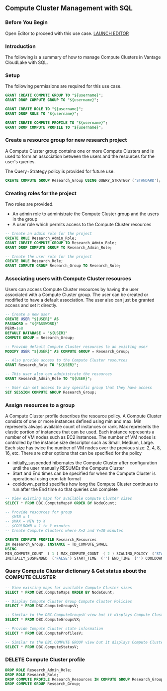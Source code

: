 ## Compute Cluster Management with SQL

### Before You Begin

Open Editor to proceed with this use case.
[LAUNCH EDITOR](#data={"navigateTo":"editor"})

### Introduction

The following is a summary of how to manage Compute Clusters in Vantage CloudLake with SQL.


### Setup 

The following permissions are required for this use case. 

```sql
GRANT CREATE COMPUTE GROUP TO "${username}";
GRANT DROP COMPUTE GROUP TO "${username}";

GRANT CREATE ROLE TO "${username}";
GRANT DROP ROLE TO "${username}";

GRANT CREATE COMPUTE PROFILE TO "${username}";
GRANT DROP COMPUTE PROFILE TO "${username}";
```

### Create a resource group for new research project

A Compute Cluster group contains one or more Compute Clusters and is used to form an association between the users and the resources for the user's queries.

The Query+Strategy policy is provided for future use.

```sql
CREATE COMPUTE GROUP Research_Group USING QUERY_STRATEGY ('STANDARD');
```

### Creating roles for the project

Two roles are provided. 
* An admin role to administrate the Compute Cluster group and the users in the group
* A user role which permits access to the Compute Cluster resources


```sql
-- Create an admin role for the project
CREATE ROLE Research_Admin_Role;
GRANT CREATE COMPUTE GROUP TO Research_Admin_Role;
GRANT DROP COMPUTE GROUP TO Research_Admin_Role;

-- Create the user role for the project
CREATE ROLE Research_Role;
GRANT COMPUTE GROUP Research_Group TO Research_Role;
```

### Associating users with Compute Cluster resources

Users can access Compute Cluster resources by having the user associated with a Compute Cluster group.
The user can be created or modified to have a default association.
The user also can just be granted access and set it directly.

```sql
-- Create a new user
CREATE USER "${USER}" AS 
PASSWORD = "${PASSWORD}"
PERM=1e8
DEFAULT DATABASE = "${USER}"
COMPUTE GROUP = Research_Group;

-- Provide default Compute Cluster resources to an existing user
MODIFY USER "${USER}" AS COMPUTE GROUP = Research_Group;

-- Also provide access to the Compute Cluster resources
GRANT Research_Role TO "${USER}";

-- This user also can administrate the resources
GRANT Research_Admin_Role TO "${USER}";

-- User can set access to any specific group that they have access
SET SESSION COMPUTE GROUP Research_Group;
```

### Assign resources to a group

A Compute Cluster profile describes the resource policy.
A Compute Cluster consists of one or more instances defined using min and max.
Min represents always available count of instances or rank.
Max represents the elastic portion of instances that can be used.
Each instance represents a number of VM nodes such as EC2 instances. 
The number of VM nodes is controlled by the instance size descriptor such as Small, Medium, Large.
Each size has twice the number of VM nodes over the previous size: 2, 4, 8, 16, etc.
There are other options that can be specified for the policy
* initially_suspended hibernates the Compute Cluster after configuration until the user manually RESUMEs the Compute Cluster
* Start and End times can be specified for when the Compute Cluster is operational using cron tab format
* cooldown_period specifies how long the Compute Cluster continues to run after the End time so that queries can complete

```sql
-- View existing maps for available Compute Cluster sizes
SELECT * FROM DBC.ComputeMapsV ORDER BY NodeCount;

-- Provide resources for group
-- $MIN = 1
-- $MAX = MIN to X
-- $COOLDOWN = 1 to Y minutes
-- Create Compute Clusters where X=2 and Y=30 minutes

CREATE COMPUTE PROFILE Research_Resources
IN Research_Group, INSTANCE = TD_COMPUTE_SMALL
USING
MIN_COMPUTE_COUNT  ( 1 ) MAX_COMPUTE_COUNT  ( 2 ) SCALING_POLICY  ('STANDARD') INSTANCE_TYPE  ('STANDARD') 
INITIALLY_SUSPENDED  ('FALSE') START_TIME  ('') END_TIME  ('') COOLDOWN_PERIOD  ( 30 );
```

### Query Compute Cluster dictionary & Get status about the COMPUTE CLUSTER
 
```sql 
-- View existing maps for available Compute Cluster sizes
SELECT * FROM DBC.ComputeMaps ORDER BY NodeCount;

-- Display Compute Cluster Group Compute Cluster Policies
SELECT * FROM DBC.ComputeGroupsV;

-- Similar to the DBC.ComputeGroupsV view but it displays Compute Cluster group details for Compute Cluster groups to which the user has access
SELECT * FROM DBC.ComputeGroupsVX;

-- Provide Compute Cluster state information
SELECT * FROM DBC.ComputeProfilesV;

-- Similar to the DBC.COMPUTE GROUP view but it displays Compute Cluster profile details for Compute Cluster profiles to which the user has access.
SELECT * FROM DBC.ComputeStatusV;
```

### DELETE Compute Cluster profile

```sql
DROP ROLE Research_Admin_Role;
DROP ROLE Research_Role;
DROP COMPUTE PROFILE Research_Resources IN COMPUTE GROUP Research_Group;
DROP COMPUTE GROUP Research_Group;
```